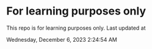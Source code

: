 # For learning purposes only
This repo is for learning purposes only.
Last updated at

Wednesday, December 6, 2023 2:24:54 AM

